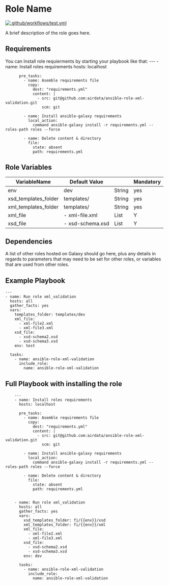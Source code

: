 Role Name
=========

[![.github/workflows/test.yml](https://github.com/airdata/ansible-role-xml-validation/actions/workflows/molecule_test.yml/badge.svg)](https://github.com/airdata/ansible-role-xml-validation/actions/workflows/test.yml)

A brief description of the role goes here.

Requirements
------------
You can Install role requierments by starting your playbook like that:
        ---
        - name: Install roles requirements
          hosts: localhost

          pre_tasks:
            - name: Asemble requirements file
              copy:
                dest: "requirements.yml"
                content: |
                  - src: git@github.com:airdata/ansible-role-xml-validation.git
                    scm: git

            - name: Install ansible-galaxy requirements
              local_action:
                command ansible-galaxy install -r requirements.yml --roles-path roles --force

            - name: Delete content & directory
              file:
                state: absent
                path: requirements.yml

Role Variables
--------------

| VariableName              	| Default Value      	|        	| Mandatory 	|
|---------------------------	|--------------------	|--------	|-----------	|
| env                       	| dev                	| String 	| yes       	|
| xsd_templates_folder     	    | templates/         	| String 	| yes       	|
| xml_templates_folder 	        | templates/         	| String 	| yes       	|
| xml_file           	        | - xml-file.xml    	| List   	| Y         	|
| xsd_file                	    | - xsd-schema.xsd  	| List   	| Y         	|



Dependencies
------------

A list of other roles hosted on Galaxy should go here, plus any details in regards to parameters that may need to be set for other roles, or variables that are used from other roles.

Example Playbook
----------------

    ---
    - name: Run role xml_validation
      hosts: all
      gather_facts: yes
      vars:
        templates_folder: templates/dev
        xml_file:
          - xml-file2.xml
          - xml-file3.xml
        xsd_file:
          - xsd-schema2.xsd
          - xsd-schema3.xsd
        env: test
    
      tasks:
        - name: ansible-role-xml-validation
          include_role:
            name: ansible-role-xml-validation



Full Playbook with installing the role
------------------------------------------------
        ---
        - name: Install roles requirements
          hosts: localhost

          pre_tasks:
            - name: Asemble requirements file
              copy:
                dest: "requirements.yml"
                content: |
                  - src: git@github.com:airdata/ansible-role-xml-validation.git
                    scm: git

            - name: Install ansible-galaxy requirements
              local_action:
                command ansible-galaxy install -r requirements.yml --roles-path roles --force

            - name: Delete content & directory
              file:
                state: absent
                path: requirements.yml


        - name: Run role xml_validation
          hosts: all
          gather_facts: yes
          vars:
            xsd_templates_folder: fi/{{env}}/xsd
            xml_templates_folder: fi/{{env}}/xml
            xml_file:
              - xml-file2.xml
              - xml-file3.xml
            xsd_file:
              - xsd-schema2.xsd
              - xsd-schema3.xsd
            env: dev

          tasks:
            - name: ansible-role-xml-validation
              include_role:
                name: ansible-role-xml-validation

